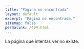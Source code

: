 ```yaml
---
title: "Página no encontrada"
layout: default
excerpt: "Página no encontrada."
sitemap: false
permalink: /404.html
---
```


La página que intentas ver no existe.

